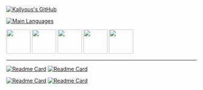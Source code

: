[![Kallyous's GitHub](https://github-readme-stats.vercel.app/api?username=kallyous&show_icons=true&theme=gruvbox&count_private=true&hide=issues,contribs)](https://github.com/kallyous)

[![Main Languages](https://github-readme-stats.vercel.app/api/top-langs/?username=kallyous&theme=gruvbox&layout=compact&hide=C%23,HLSL,ShaderLab)](https://github.com/kallyous)

<div>
	<img height="64" width="64" src="https://cdn.jsdelivr.net/gh/devicons/devicon/icons/c/c-original.svg" />
	<img height="64" width="64" src="https://cdn.jsdelivr.net/gh/devicons/devicon/icons/cplusplus/cplusplus-original.svg" />
	<img height="64" width="64" src="https://cdn.jsdelivr.net/gh/devicons/devicon/icons/python/python-original.svg" />
	<img height="64" width="64" src="https://cdn.jsdelivr.net/gh/devicons/devicon/icons/linux/linux-original.svg" />
	<img height="64" width="64" src="https://cdn.jsdelivr.net/gh/devicons/devicon/icons/android/android-original.svg" />
</div>

---

[![Readme Card](https://github-readme-stats.vercel.app/api/pin/?username=kallyous&repo=huffmanocool&theme=gruvbox)](https://github.com/kallyous/huffmanocool)
[![Readme Card](https://github-readme-stats.vercel.app/api/pin/?username=kallyous&repo=PIBIC-2020-2021&theme=gruvbox)](https://github.com/kallyous/PIBIC-2020-2021)

[![Readme Card](https://github-readme-stats.vercel.app/api/pin/?username=kallyous&repo=cryptoforked&theme=gruvbox)](https://github.com/kallyous/cryptoforked)
[![Readme Card](https://github-readme-stats.vercel.app/api/pin/?username=kallyous&repo=bom-velhinho&theme=gruvbox)](https://github.com/kallyous/bom-velhinho)
